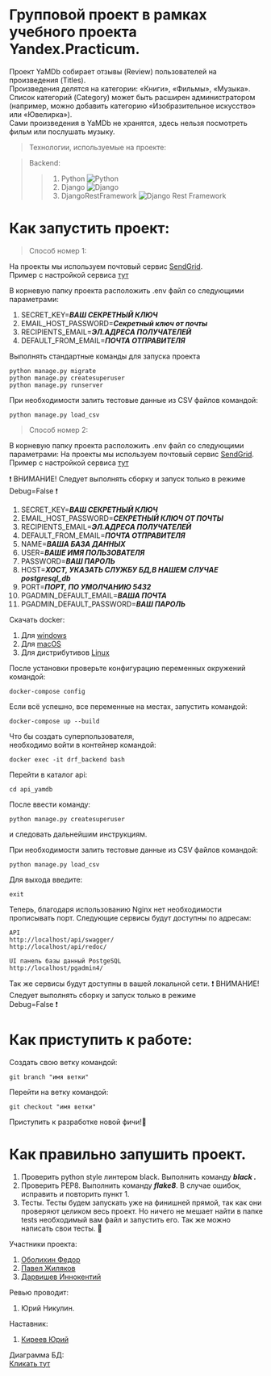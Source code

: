 Групповой проект в рамках учебного проекта Yandex.Practicum.
=
Проект YaMDb собирает отзывы (Review) пользователей на произведения (Titles).\
Произведения делятся на категории: «Книги», «Фильмы», «Музыка».\
Список категорий (Category) может быть расширен администратором\
(например, можно добавить категорию «Изобразительное искусство» или «Ювелирка»).\
Сами произведения в YaMDb не хранятся, здесь нельзя посмотреть фильм или послушать музыку.

>Технологии, используемые на проекте:

>Backend:
>>1. Python ![Python](https://img.shields.io/badge/-Python-black?style=flat-square&logo=Python)
>>2. Django ![Django](https://img.shields.io/badge/-Django-0aad48?style=flat-square&logo=Django)
>>3. DjangoRestFramework ![Django Rest Framework](https://img.shields.io/badge/DRF-red?style=flat-square&logo=Django)


Как запустить проект:
=
>Способ номер 1:

На проекты мы используем почтовый сервис [SendGrid](https://sendgrid.com/).\
Пример с настройкой сервиса [тут](https://pythonru.com/primery/otpravka-pisem-s-formy-v-django)

В корневую папку проекта расположить .env файл со следующими параметрами:
1. SECRET_KEY=***ВАШ СЕКРЕТНЫЙ КЛЮЧ***
2. EMAIL_HOST_PASSWORD=***Секретный ключ от почты***
3. RECIPIENTS_EMAIL=***ЭЛ.АДРЕСА ПОЛУЧАТЕЛЕЙ***
4. DEFAULT_FROM_EMAIL=***ПОЧТА ОТПРАВИТЕЛЯ***

Выполнять стандартные команды для запуска проекта
```
python manage.py migrate
python manage.py createsuperuser
python manage.py runserver
```
При необходимости залить тестовые данные из CSV файлов командой:
```
python manage.py load_csv
```
>Способ номер 2:

В корневую папку проекта расположить .env файл со следующими параметрами:
На проекты мы используем почтовый сервис [SendGrid](https://sendgrid.com/).\
Пример с настройкой сервиса [тут](https://pythonru.com/primery/otpravka-pisem-s-formy-v-django)

:exclamation: ВНИМАНИE! Следует выполнять сборку и запуск только в режиме <br> Debug=False :exclamation:

1. SECRET_KEY=***ВАШ СЕКРЕТНЫЙ КЛЮЧ***
2. EMAIL_HOST_PASSWORD=***СЕКРЕТНЫЙ КЛЮЧ ОТ ПОЧТЫ***
3. RECIPIENTS_EMAIL=***ЭЛ.АДРЕСА ПОЛУЧАТЕЛЕЙ***
4. DEFAULT_FROM_EMAIL=***ПОЧТА ОТПРАВИТЕЛЯ***
5. NAME=***ВАША БАЗА ДАННЫХ***
6. USER=***ВАШЕ ИМЯ ПОЛЬЗОВАТЕЛЯ***
7. PASSWORD=***ВАШ ПАРОЛЬ***
8. HOST=***ХОСТ, УКАЗАТЬ СЛУЖБУ БД,В НАШЕМ СЛУЧАЕ postgresql_db***
9. PORT=***ПОРТ, ПО УМОЛЧАНИЮ 5432***
10. PGADMIN_DEFAULT_EMAIL=***ВАША ПОЧТА***
11. PGADMIN_DEFAULT_PASSWORD=***ВАШ ПАРОЛЬ***

Скачать docker: 
1. Для [windows](https://docs.docker.com/desktop/windows/install/)
2. Для [macOS](https://docs.docker.com/desktop/mac/install/)
3. Для дистрибутивов [Linux](https://docs.docker.com/desktop/linux/#uninstall)

После установки проверьте конфигурацию переменных окружений\
командой:
```
docker-compose config
```
Если всё успешно, все переменные на местах, запустить командой:
```
docker-compose up --build
```

Что бы создать суперпользователя, \
необходимо войти в контейнер командой:
```
docker exec -it drf_backend bash
```
Перейти в каталог api:
```
cd api_yamdb
```
После ввести команду:
```
python manage.py createsuperuser
```
и следовать дальнейшим инструкциям.

При необходимости залить тестовые данные из CSV файлов командой:
```
python manage.py load_csv
```
Для выхода введите:
```
exit
```
Теперь, благодаря использованию Nginx нет необходимости прописывать порт.
Следующие сервисы будут доступны по адресам:
```
API
http://localhost/api/swagger/
http://localhost/api/redoc/
```
```
UI панель базы данный PostgeSQL
http://localhost/pgadmin4/
```
Так же сервисы будут доступны в вашей локальной сети.
:exclamation: ВНИМАНИE! Следует выполнять сборку и запуск только в режиме <br> Debug=False :exclamation:

Как приступить к работе:
=
Создать свою ветку командой:
```
git branch "имя ветки"
```
Перейти на ветку командой:
```
git checkout "имя ветки"
```
Приступить к разработке новой фичи!:muscle:

Как правильно запушить проект.
=
1. Проверить python style линтером black. Выполнить команду ***black .***
2. Проверить PEP8. Выполнить команду ***flake8***. В случае ошибок, исправить и повторить пункт 1.
3. Тесты. Тесты будем запускать уже на финишней прямой, так как они проверяют целиком весь проект. Но ничего не мешает найти в папке tests необходимый вам файл и запустить его. Так же можно написать свои тесты. :muscle: 

Участники проекта:
1. [Оболихин Федор](https://github.com/GideonRavenor1)
2. [Павел Жиляков](https://github.com/Destrifer)
3. [Дарвишев Иннокентий](https://github.com/hitrila)

Ревью проводит:
1. Юрий Никулин.

Наставник:
1. [Киреев Юрий](https://github.com/kireevys)

Диаграмма БД:\
[Кликать тут](https://dbdiagram.io/d/6268201595e7f23c6178c6cc)
